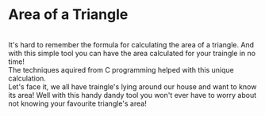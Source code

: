 # Area of a Triangle
<br>
It's hard to remember the formula for calculating the area of a triangle. And with this simple tool you can have the area calculated for your traingle in no time!
<br>
The techniques aquired from C programming helped with this unique calculation.
<br>
Let's face it, we all have traingle's lying around our house and want to know its area! Well with this handy dandy tool you won't ever have to worry about not knowing your favourite triangle's area!

